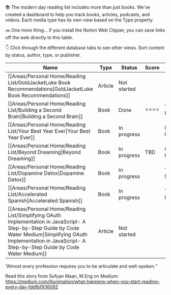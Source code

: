 📚 The modern day reading list includes more than just books. We've created a dashboard to help you track books, articles, podcasts, and videos. Each media type has its own view based on the Type property. 

✂️ One more thing... if you install the Notion Web Clipper, you can save links off the web directly to this table.

👇 Click through the different database tabs to see other views. Sort content by status, author, type, or publisher.

|Name|Type|Status|Score|Author|Completed|Link|
|---|---|---|---|---|---|---|
|[[Areas/Personal Home/Reading List/GoldJacketLuke Book Recommendations\|GoldJacketLuke Book Recommendations]]|Article|Not started|||||
|[[Areas/Personal Home/Reading List/Building a Second Brain\|Building a Second Brain]]|Book|Done|⭐️⭐️⭐️⭐️|Tiago Forte|||
|[[Areas/Personal Home/Reading List/Your Best Year Ever\|Your Best Year Ever]]|Book|In progress||Michael Hyatt|||
|[[Areas/Personal Home/Reading List/Beyond Dreaming\|Beyond Dreaming]]|Book|In progress|TBD|Gene Hart|||
|[[Areas/Personal Home/Reading List/Dopamine Detox\|Dopamine Detox]]|Book|In progress||Thibaut Meurisse|||
|[[Areas/Personal Home/Reading List/Accelerated Spanish\|Accelerated Spanish]]|Book|In progress||Timothy Moser|||
|[[Areas/Personal Home/Reading List/Simplifying OAuth Implementation in JavaScript- A Step-by-Step Guide by Code Water Medium\|Simplifying OAuth Implementation in JavaScript- A Step-by-Step Guide by Code Water Medium]]|Article|Not started||||[https://medium.com/@katelynvan152/simplifying-oauth-implementation-in-javascript-a-step-by-step-guide-15509b7919cf#:~:text=To%20make%20your%20OAuth%20implementation,to%20manage%20tokens%20and%20requests.&text=The%20most%20common%20OAuth%20flow%20is%20the%20Authorization%20Code%20Flow.](https://medium.com/@katelynvan152/simplifying-oauth-implementation-in-javascript-a-step-by-step-guide-15509b7919cf#:~:text=To%20make%20your%20OAuth%20implementation,to%20manage%20tokens%20and%20requests.&text=The%20most%20common%20OAuth%20flow%20is%20the%20Authorization%20Code%20Flow.)|

“Almost every profession requires you to be articulate and well-spoken.“

Read this story from Sufyan Maan, M.Eng on Medium: https://medium.com/illumination/what-happens-when-you-start-reading-every-day-fddfbf936092